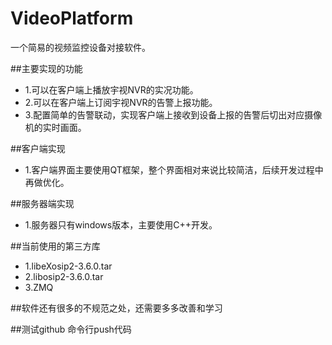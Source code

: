 # VideoPlatform
一个简易的视频监控设备对接软件。

##主要实现的功能
* 1.可以在客户端上播放宇视NVR的实况功能。
* 2.可以在客户端上订阅宇视NVR的告警上报功能。
* 3.配置简单的告警联动，实现客户端上接收到设备上报的告警后切出对应摄像机的实时画面。

##客户端实现
* 1.客户端界面主要使用QT框架，整个界面相对来说比较简洁，后续开发过程中再做优化。

##服务器端实现
* 1.服务器只有windows版本，主要使用C++开发。

##当前使用的第三方库
* 1.libeXosip2-3.6.0.tar
* 2.libosip2-3.6.0.tar
* 3.ZMQ

##软件还有很多的不规范之处，还需要多多改善和学习

##测试github 命令行push代码